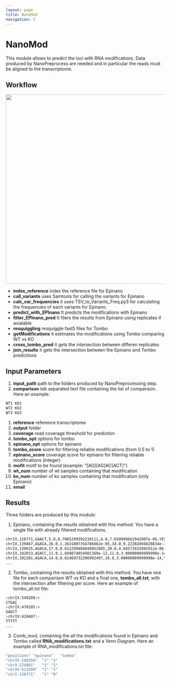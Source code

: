 ```yaml
---
layout: page
title: NanoMod
navigation: 5
---
```


# NanoMod
This module allows to predict the loci with RNA modifications. Data produced by NanoPreprocess are needed and in particular the reads must be aligned to the transcriptome.

## Workflow

<img src="https://raw.githubusercontent.com/biocorecrg/master_of_pores/master/docs/dag_mod.png" width="600" align="middle">


* **index_reference** index the reference file for Epinano
* **call_variants** uses Samtools for calling the variants for Epinano
* **calc_var_frequencies** it uses TSV_to_Variants_Freq.py3 for calculating the frequencies of each variants for Epinano
* **predict_with_EPInano** It predicts the modifications with Epinano
* **filter_EPInano_pred** It filers the results from Epinano using replicates if avialable
* **resquiggling** resquiggle fast5 files for Tombo
* **getModifications** it estimates the modifications using Tombo comparing WT vs KO
* **cross_tombo_pred** it gets the intersection between differen replicates
* **join_results** it gets the intersection between the Epinano and Tombo predictions

## Input Parameters
1. **input_path** path to the folders produced by NanoPreprocessing step.
1. **comparison** tab separated text file containing the list of comparison. Here an example:
```bash
WT1 KO1
WT2 KO2
WT3 KO3
```
1. **reference** reference transcriptome
1. **output** folder
1. **coverage** read coverage threshold for prediction
1. **tombo_opt** options for tombo
1. **epinano_opt** options for epinano
1. **tombo_score** score for filtering reliable modifications (from 0.5 to 1)
1. **epinano_score** coverage score for epinano for filtering reliable modifications (integer)
1. **mofit** motif to be found (example: "[AG][AG]AC[ACT]")
1. **wt_num** number of wt samples containing that modification 
1. **ko_num** number of ko samples containing that modification (only Epinano)
1. **email**

## Results
Three folders are produced by this module:

1. Epinano, containing the results obtained with this method. You have a single file with already filtered modifications. 

```bash
chrIX,126771,GAACT,5.0,0.7865299392210111,6.0,7.650999662942007e-06,YES
chrIX,139467,AGACA,26.0,1.2631007354786662e-05,34.0,9.22202894828834e-14,YES
chrIX,139625,AGACA,17.0,0.012299404049052885,20.0,4.64573431891912e-06,YES
chrIX,192033,AGACC,11.0,1.849874054901369e-12,11.0,3.00000089999998e-14,YES
chrIX,192201,AGACA,14.0,0.01469732206992497,16.0,3.00000089999998e-14,YES
...
```
2. Tombo, containing the results obtained with this method. You have one file for each comparison WT vs KO and a final one, **tombo_all.txt**, with the intersection after filtering per score. Here an example of tombo_all.txt file:

```bash
>chrIX:549289:+
CTGAC
>chrIX:478105:+
GAGCT
>chrIX:426607:-
TTTTT
...
```

3. Comb_mod, containing the all the modifications found in Epinano and Tombo called **RNA_modifications.txt** and a Venn Diagram. Here an example of RNA_modifications.txt file:


```bash
"positions"	"epinano"	"tombo"
"chrIX-290356"	"1"	"1"
"chrX-274861"	"1"	"1"
"chrXV-513509"	"1"	"1"
"chrI-126771"	"1"	"0"
```
